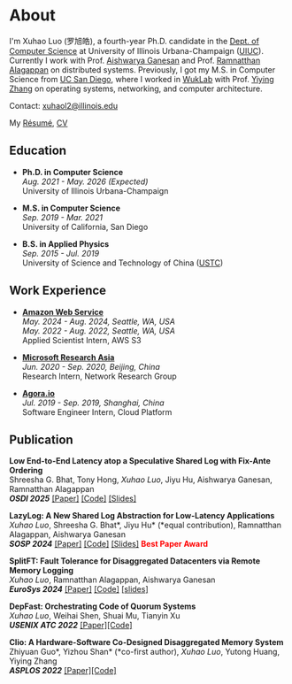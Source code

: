 # About

I'm Xuhao Luo (罗旭皓), a fourth-year Ph.D. candidate in the [Dept. of Computer Science](https://cs.illinois.edu) at University of Illinois Urbana-Champaign ([UIUC](https://illinois.edu/)). Currently I work with Prof. [Aishwarya Ganesan](https://aishwaryaganesan.github.io/) and Prof. [Ramnatthan Alagappan](https://ramalagappan.github.io/) on distributed systems. Previously, I got my M.S. in Computer Science from [UC San Diego](https://ucsd.edu), where I worked in [WukLab](http://wuklab.io) with Prof. [Yiying Zhang](https://cseweb.ucsd.edu/~yiying/) on operating systems, networking, and computer architecture. 

Contact: xuhaol2@illinois.edu

<p>
  My
  <a href="/Luo_Xuhao_Resume.pdf">Résumé</a>,
  <a href="/Luo_Xuhao_CV.pdf">CV</a>
</p>


## Education

- **Ph.D. in Computer Science**  
  *Aug. 2021 - May. 2026 (Expected)*  
  University of Illinois Urbana-Champaign

- **M.S. in Computer Science**  
  *Sep. 2019 - Mar. 2021*    
  University of California, San Diego

- **B.S. in Applied Physics**  
  *Sep. 2015 - Jul. 2019*  
  University of Science and Technology of China ([USTC](https://en.ustc.edu.cn))

## Work Experience

- **[Amazon Web Service](https://aws.amazon.com)**  
  *May. 2024 - Aug. 2024, Seattle, WA, USA*  
  *May. 2022 - Aug. 2022, Seattle, WA, USA*  
  Applied Scientist Intern, AWS S3

- **[Microsoft Research Asia](https://www.msra.cn)**  
  *Jun. 2020 - Sep. 2020, Beijing, China*  
  Research Intern, Network Research Group

- **[Agora.io](https://agora.io)**  
  *Jul. 2019 - Sep. 2019, Shanghai, China*  
  Software Engineer Intern, Cloud Platform

## Publication

 **Low End-to-End Latency atop a Speculative Shared Log with Fix-Ante Ordering**  
 Shreesha G. Bhat, Tony Hong, *Xuhao Luo*, Jiyu Hu, Aishwarya Ganesan, Ramnatthan Alagappan  
 ***OSDI 2025*** 
 [[Paper]](https://www.usenix.org/system/files/osdi25-bhat.pdf) 
 [[Code]](https://github.com/dassl-uiuc/speclog-artifact)
 [[Slides]](https://www.usenix.org/sites/default/files/conference/protected-files/osdi25_slides_bhat_shreesha.pdf)


 **LazyLog: A New Shared Log Abstraction for Low-Latency Applications**  
 *Xuhao Luo*, Shreesha G. Bhat\*, Jiyu Hu\* (\*equal contribution), Ramnatthan Alagappan, Aishwarya Ganesan  
 ***SOSP 2024*** 
 [[Paper]](https://dl.acm.org/doi/pdf/10.1145/3694715.3695983)
 [[Code]](https://github.com/dassl-uiuc/LazyLog-Artifact)
 <a href="/slides/LazyLog_presentation.pdf">[Slides]</a> 
 <span style="color: red; font-weight: bold;">Best Paper Award</span>

 **SplitFT: Fault Tolerance for Disaggregated Datacenters via Remote Memory Logging**  
 *Xuhao Luo*, Ramnatthan Alagappan, Aishwarya Ganesan  
 ***EuroSys 2024*** 
 [[Paper]](https://dl.acm.org/doi/pdf/10.1145/3627703.3629561)
 [[Code]](https://github.com/dassl-uiuc/compute-side-log)
 <a href="/slides/splitft_presentation.pdf">[slides]</a>

 **DepFast: Orchestrating Code of Quorum Systems**  
 *Xuhao Luo*, Weihai Shen, Shuai Mu, Tianyin Xu  
 ***USENIX ATC 2022*** [[Paper]](https://www.usenix.org/system/files/atc22-luo.pdf)[[Code]](https://github.com/stonysystems/depfast-ae)

 **Clio: A Hardware-Software Co-Designed Disaggregated Memory System**  
 Zhiyuan Guo\*, Yizhou Shan\* (\*co-first author), *Xuhao Luo*, Yutong Huang, Yiying Zhang  
 ***ASPLOS 2022*** [[Paper]](https://dl.acm.org/doi/pdf/10.1145/3503222.3507762)[[Code]](https://github.com/WukLab/Clio)
